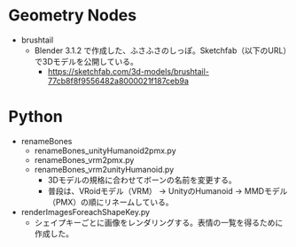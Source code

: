 # Geometry Nodes
- brushtail
  - Blender 3.1.2 で作成した、ふさふさのしっぽ。Sketchfab（以下のURL）で3Dモデルを公開している。
    - https://sketchfab.com/3d-models/brushtail-77cb8f8f9556482a8000021f187ceb9a

# Python
- renameBones
  - renameBones_unityHumanoid2pmx.py
  - renameBones_vrm2pmx.py
  - renameBones_vrm2unityHumanoid.py
    - 3Dモデルの規格に合わせてボーンの名前を変更する。
    - 普段は、VRoidモデル（VRM） -> UnityのHumanoid -> MMDモデル（PMX）の順にリネームしている。
- renderImagesForeachShapeKey.py
  - シェイプキーごとに画像をレンダリングする。表情の一覧を得るために作成した。

